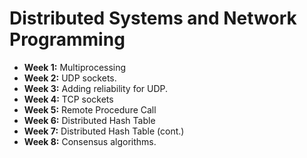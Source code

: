 # Distributed Systems and Network Programming
- **Week 1:** Multiprocessing
- **Week 2:** UDP sockets.
- **Week 3:** Adding reliability for UDP.
- **Week 4:** TCP sockets
- **Week 5:** Remote Procedure Call
- **Week 6:** Distributed Hash Table
- **Week 7:** Distributed Hash Table (cont.)
- **Week 8:** Consensus algorithms.
